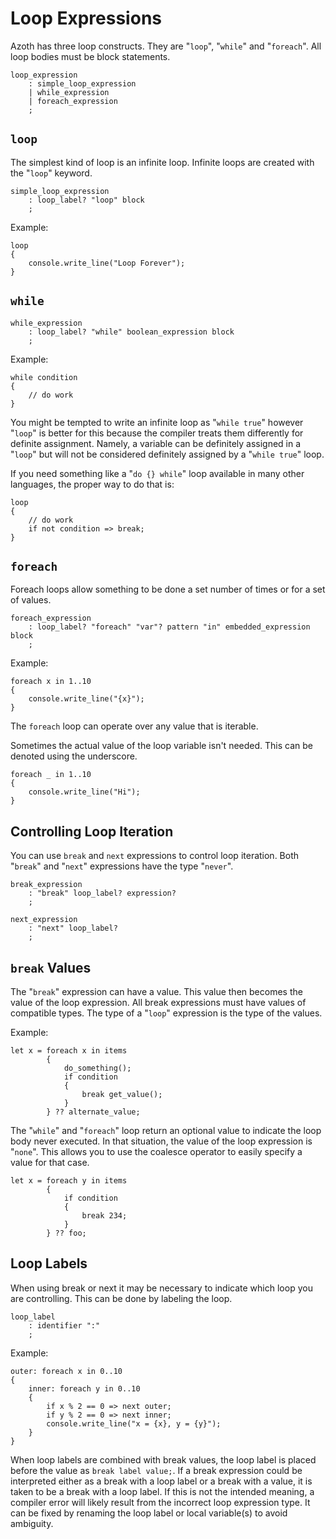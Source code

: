 # Loop Expressions

Azoth has three loop constructs. They are "`loop`", "`while`" and "`foreach`". All loop bodies must
be block statements.

```grammar
loop_expression
    : simple_loop_expression
    | while_expression
    | foreach_expression
    ;
```

## `loop`

The simplest kind of loop is an infinite loop. Infinite loops are created with the "`loop`" keyword.

```grammar
simple_loop_expression
    : loop_label? "loop" block
    ;
```

Example:

```azoth
loop
{
    console.write_line("Loop Forever");
}
```

## `while`

```grammar
while_expression
    : loop_label? "while" boolean_expression block
    ;
```

Example:

```azoth
while condition
{
    // do work
}
```

You might be tempted to write an infinite loop as "`while true`" however "`loop`" is better for this
because the compiler treats them differently for definite assignment. Namely, a variable can be
definitely assigned in a "`loop`" but will not be considered definitely assigned by a "`while true`"
loop.

If you need something like a "`do {} while`" loop available in many other languages, the proper way
to do that is:

```azoth
loop
{
    // do work
    if not condition => break;
}
```

## `foreach`

Foreach loops allow something to be done a set number of times or for a set of values.

```grammar
foreach_expression
    : loop_label? "foreach" "var"? pattern "in" embedded_expression block
    ;
```

Example:

```azoth
foreach x in 1..10
{
    console.write_line("{x}");
}
```

The `foreach` loop can operate over any value that is iterable.

Sometimes the actual value of the loop variable isn't needed. This can be denoted using the
underscore.

```azoth
foreach _ in 1..10
{
    console.write_line("Hi");
}
```

## Controlling Loop Iteration

You can use `break` and `next` expressions to control loop iteration. Both "`break`" and "`next`"
expressions have the type "`never`".

```grammar
break_expression
    : "break" loop_label? expression?
    ;

next_expression
    : "next" loop_label?
    ;
```

## `break` Values

The "`break`" expression can have a value. This value then becomes the value of the loop expression.
All break expressions must have values of compatible types. The type of a "`loop`" expression is the
type of the values.

Example:

```azoth
let x = foreach x in items
        {
            do_something();
            if condition
            {
                break get_value();
            }
        } ?? alternate_value;
```

The  "`while`" and "`foreach`" loop return an optional value to indicate the loop body never
executed. In that situation, the value of the loop expression is "`none`". This allows you to use
the coalesce operator to easily specify a value for that case.

```azoth
let x = foreach y in items
        {
            if condition
            {
                break 234;
            }
        } ?? foo;
```

## Loop Labels

When using break or next it may be necessary to indicate which loop you are controlling. This can be
done by labeling the loop.

```grammar
loop_label
    : identifier ":"
    ;
```

Example:

```azoth
outer: foreach x in 0..10
{
    inner: foreach y in 0..10
    {
        if x % 2 == 0 => next outer;
        if y % 2 == 0 => next inner;
        console.write_line("x = {x}, y = {y}");
    }
}
```

When loop labels are combined with break values, the loop label is placed before the value as `break
label value;`. If a break expression could be interpreted either as a break with a loop label or a
break with a value, it is taken to be a break with a loop label. If this is not the intended
meaning, a compiler error will likely result from the incorrect loop expression type. It can be
fixed by renaming the loop label or local variable(s) to avoid ambiguity.
